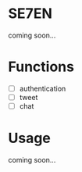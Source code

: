 # SE7EN
coming soon...

# Functions
- [ ] authentication
- [ ] tweet
- [ ] chat

# Usage
coming soon...
